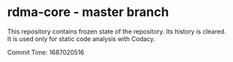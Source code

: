 # rdma-core - master branch

This repository contains frozen state of the repository.
Its history is cleared. It is used only for static code
analysis with Codacy.

Commit Time: 1687020516